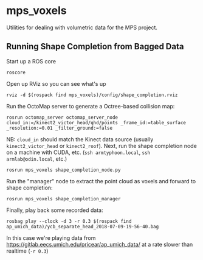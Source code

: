 # mps_voxels

Utilities for dealing with volumetric data for the MPS project.

## Running Shape Completion from Bagged Data

Start up a ROS core

    roscore

Open up RViz so you can see what's up

    rviz -d $(rospack find mps_voxels)/config/shape_completion.rviz

Run the OctoMap server to generate a Octree-based collision map:

    rosrun octomap_server octomap_server_node cloud_in:=/kinect2_victor_head/qhd/points _frame_id:=table_surface _resolution:=0.01 _filter_ground:=false

NB: `cloud_in` should match the Kinect data source (usually `kinect2_victor_head` or `kinect2_roof`).
Next, run the shape completion node on a machine with CUDA, etc. (`ssh armtyphoon.local`, `ssh armlab@odin.local`, etc.)

    rosrun mps_voxels shape_completion_node.py

Run the "manager" node to extract the point cloud as voxels and forward to shape completion:

    rosrun mps_voxels shape_completion_manager

Finally, play back some recorded data:

    rosbag play --clock -d 3 -r 0.3 $(rospack find ap_umich_data)/ycb_separate_head_2018-07-09-19-56-40.bag

In this case we're playing data from https://gitlab.eecs.umich.edu/pricear/ap_umich_data/ at a rate slower than realtime (`-r 0.3`)